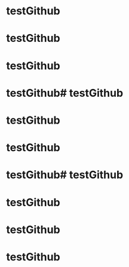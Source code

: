 # testGithub

# testGithub

# testGithub
# testGithub# testGithub

# testGithub

# testGithub
# testGithub# testGithub

# testGithub

# testGithub
# testGithub
